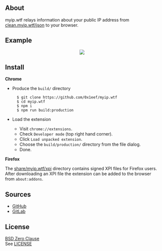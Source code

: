## About

myip.wtf relays information about your public IP address
from
[clean.myip.wtf/json](https://clean.myip.wtf/json)
to your browser.

## Example

<p align="center">
  <img src="https://raw.githubusercontent.com/0x1eef/myip.wtf/main/share/myip.wtf/myip.wtf.png">
</p>

## Install

**Chrome**

* Produce the `build/` directory

        $ git clone https://github.com/0x1eef/myip.wtf
        $ cd myip.wtf
        $ npm i
        $ npm run build:production

* Load the extension
    * Visit `chrome://extensions`.
    * Check `Developer mode` (top right hand corner).
    * Click `Load unpacked extension`.
    * Choose the `build/production/` directory from the file dialog.
    * Done.

**Firefox**

The [share/myip.wtf/xpi](share/myip.wtf/xpi) directory contains
signed XPI files for Firefox users. After downloading an XPI file
the extension can be added to the browser from `about:addons`.

## Sources

* [GitHub](https://github.com/0x1eef/myip.wtf#readme)
* [GitLab](https://gitlab.com/0x1eef/myip.wtf#about)

## License

[BSD Zero Clause](https://choosealicense.com/licenses/0bsd/)
<br>
See [LICENSE](./LICENSE)
